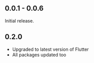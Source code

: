 ## 0.0.1 - 0.0.6

Initial release.

## 0.2.0

- Upgraded to latest version of Flutter
- All packages updated too
